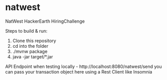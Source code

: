 # natwest
NatWest HackerEarth HiringChallenge

Steps to build & run:
1) Clone this repository
2) cd into the folder
3) ./mvnw package
4) java -jar target/*.jar

API Endpoint when testing locally - http://localhost:8080/natwest/send you can pass your transaction object here using a Rest Client like Insomnia

